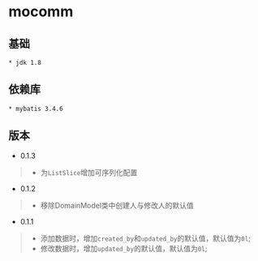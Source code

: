 # mocomm


## 基础
    * jdk 1.8

## 依赖库
    * mybatis 3.4.6
    
## 版本

* 0.1.3
>* 为`ListSlice`增加可序列化配置

* 0.1.2
>* 移除DomainModel类中创建人与修改人的默认值

* 0.1.1
>* 添加数据时，增加`created_by`和`updated_by`的默认值，默认值为`0l`;
>* 修改数据时，增加`updated_by`的默认值，默认值为`0l`;